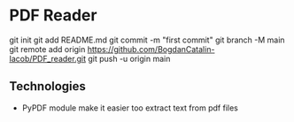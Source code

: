 # PDF Reader

git init
git add README.md
git commit -m "first commit"
git branch -M main
git remote add origin https://github.com/BogdanCatalin-Iacob/PDF_reader.git
git push -u origin main

## Technologies
-   PyPDF module make it easier too extract text from pdf files
